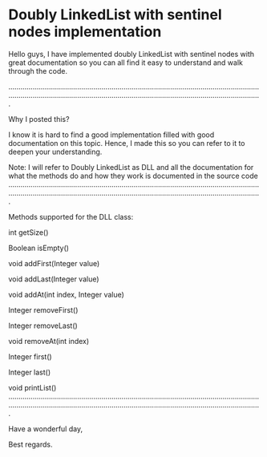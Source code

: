 # Doubly LinkedList with sentinel nodes implementation
Hello guys, I have implemented doubly LinkedList with sentinel nodes with great documentation so you can all find it easy to understand and walk through the code.

.........................................................................................................................................................................................................................................................

Why I posted this?

I know it is hard to find a good implementation filled with good documentation on this topic. Hence, I made this so you can refer to it to deepen your understanding.

Note: I will refer to Doubly LinkedList as DLL and all the documentation for what the methods do and how they work is documented in the source code
.........................................................................................................................................................................................................................................................

Methods supported for the DLL class:

int getSize()

Boolean isEmpty()

void addFirst(Integer value)

void addLast(Integer value)

void addAt(int index, Integer value)

Integer removeFirst()

Integer removeLast()

void removeAt(int index)

Integer first()

Integer last()

void printList()
.........................................................................................................................................................................................................................................................

Have a wonderful day,

Best regards.

